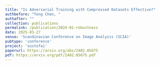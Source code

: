 ```yaml
---
title: "Is Adversarial Training with Compressed Datasets Effective?"
authbefore: "Tong Chen, " 
authafter: ""
collection: publications
permalink: /publication/2024-01-robustness
date: 2025-03-27
venue: 'Scandinavian Conference on Image Analysis (SCIA)'
pubtype: 'conference'
project: 'sustofai'
paperurl: https://arxiv.org/abs/2402.05675
pdf: https://arxiv.org/pdf/2402.05675.pdf
---
```

